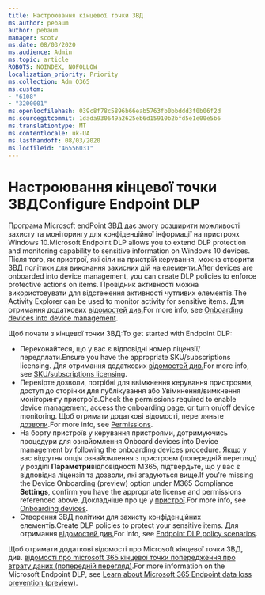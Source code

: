 ```yaml
---
title: Настроювання кінцевої точки ЗВД
ms.author: pebaum
author: pebaum
manager: scotv
ms.date: 08/03/2020
ms.audience: Admin
ms.topic: article
ROBOTS: NOINDEX, NOFOLLOW
localization_priority: Priority
ms.collection: Adm_O365
ms.custom:
- "6108"
- "3200001"
ms.openlocfilehash: 039c8f78c5896b66eab5763fb0bbddd3f0b06f2d
ms.sourcegitcommit: 1dada930649a2625eb6d15910b2bfd5e1e00e5b6
ms.translationtype: MT
ms.contentlocale: uk-UA
ms.lasthandoff: 08/03/2020
ms.locfileid: "46556031"
---
```

# <a name="configure-endpoint-dlp"></a><span data-ttu-id="c6a22-102">Настроювання кінцевої точки ЗВД</span><span class="sxs-lookup"><span data-stu-id="c6a22-102">Configure Endpoint DLP</span></span>

<span data-ttu-id="c6a22-103">Програма Microsoft endPoint ЗВД дає змогу розширити можливості захисту та моніторингу для конфіденційної інформації на пристроях Windows 10.</span><span class="sxs-lookup"><span data-stu-id="c6a22-103">Microsoft Endpoint DLP allows you to extend DLP protection and monitoring capability to sensitive information on Windows 10 devices.</span></span> <span data-ttu-id="c6a22-104">Після того, як пристрої, які сіли на пристрій керування, можна створити ЗВД політики для виконання захисних дій на елементи.</span><span class="sxs-lookup"><span data-stu-id="c6a22-104">After devices are onboarded into device management, you can create DLP policies to enforce protective actions on items.</span></span> <span data-ttu-id="c6a22-105">Провідник активності можна використовувати для відстеження активності чутливих елементів.</span><span class="sxs-lookup"><span data-stu-id="c6a22-105">The Activity Explorer can be used to monitor activity for sensitive items.</span></span> <span data-ttu-id="c6a22-106">Для отримання додаткових [відомостей див.](https://docs.microsoft.com/microsoft-365/compliance/endpoint-dlp-getting-started#onboarding-devices-into-device-management)</span><span class="sxs-lookup"><span data-stu-id="c6a22-106">For more info, see [Onboarding devices into device management](https://docs.microsoft.com/microsoft-365/compliance/endpoint-dlp-getting-started#onboarding-devices-into-device-management).</span></span>  

<span data-ttu-id="c6a22-107">Щоб почати з кінцевої точки ЗВД:</span><span class="sxs-lookup"><span data-stu-id="c6a22-107">To get started with Endpoint DLP:</span></span>

- <span data-ttu-id="c6a22-108">Переконайтеся, що у вас є відповідні номер ліцензії/передплати.</span><span class="sxs-lookup"><span data-stu-id="c6a22-108">Ensure you have the appropriate SKU/subscriptions licensing.</span></span> <span data-ttu-id="c6a22-109">Для отримання додаткових [відомостей див.](https://docs.microsoft.com/microsoft-365/compliance/endpoint-dlp-getting-started#skusubscriptions-licensing)</span><span class="sxs-lookup"><span data-stu-id="c6a22-109">For more info, see [SKU/subscriptions licensing](https://docs.microsoft.com/microsoft-365/compliance/endpoint-dlp-getting-started#skusubscriptions-licensing).</span></span>
- <span data-ttu-id="c6a22-110">Перевірте дозволи, потрібні для ввімкнення керування пристроями, доступ до сторінки для публікування або Увімкнення/вимкнення моніторингу пристроїв.</span><span class="sxs-lookup"><span data-stu-id="c6a22-110">Check the permissions required to enable device management, access the onboarding page, or turn on/off device monitoring.</span></span> <span data-ttu-id="c6a22-111">Щоб отримати додаткові відомості, перегляньте [дозволи](https://docs.microsoft.com/microsoft-365/compliance/endpoint-dlp-getting-started#permissions).</span><span class="sxs-lookup"><span data-stu-id="c6a22-111">For more info, see [Permissions](https://docs.microsoft.com/microsoft-365/compliance/endpoint-dlp-getting-started#permissions).</span></span>
- <span data-ttu-id="c6a22-112">На борту пристроїв у керування пристроями, дотримуючись процедури для ознайомлення.</span><span class="sxs-lookup"><span data-stu-id="c6a22-112">Onboard devices into Device management by following the onboarding devices procedure.</span></span> <span data-ttu-id="c6a22-113">Якщо у вас відсутня опція ознайомлення з пристроєм (попередній перегляд) у розділі **Параметри**відповідності M365, підтвердьте, що у вас є відповідна ліцензія та дозволи, які згадуються вище.</span><span class="sxs-lookup"><span data-stu-id="c6a22-113">If you're missing the Device Onboarding (preview) option under M365 Compliance  **Settings**, confirm you have the appropriate license and permissions referenced above.</span></span> <span data-ttu-id="c6a22-114">Докладніше про це у [пристрої](https://docs.microsoft.com/microsoft-365/compliance/endpoint-dlp-getting-started#onboarding-devices).</span><span class="sxs-lookup"><span data-stu-id="c6a22-114">For more info, see [Onboarding devices](https://docs.microsoft.com/microsoft-365/compliance/endpoint-dlp-getting-started#onboarding-devices).</span></span> 
- <span data-ttu-id="c6a22-115">Створення ЗВД політики для захисту конфіденційних елементів.</span><span class="sxs-lookup"><span data-stu-id="c6a22-115">Create DLP policies to protect your sensitive items.</span></span> <span data-ttu-id="c6a22-116">Для отримання [відомостей див.](https://docs.microsoft.com/microsoft-365/compliance/endpoint-dlp-using?view=o365-worldwide#endpoint-dlp-policy-scenarios)</span><span class="sxs-lookup"><span data-stu-id="c6a22-116">For info, see [Endpoint DLP policy scenarios](https://docs.microsoft.com/microsoft-365/compliance/endpoint-dlp-using?view=o365-worldwide#endpoint-dlp-policy-scenarios).</span></span>

<span data-ttu-id="c6a22-117">Щоб отримати додаткові відомості про Microsoft кінцевої точки ЗВД, див. [відомості про microsoft 365 кінцевої точки попередження про втрату даних (попередній перегляд)](https://docs.microsoft.com/microsoft-365/compliance/endpoint-dlp-learn-about).</span><span class="sxs-lookup"><span data-stu-id="c6a22-117">For more information on the Microsoft Endpoint DLP, see [Learn about Microsoft 365 Endpoint data loss prevention (preview)](https://docs.microsoft.com/microsoft-365/compliance/endpoint-dlp-learn-about).</span></span>
